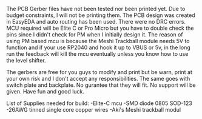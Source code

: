 The PCB Gerber files have not been tested nor been printed yet.  Due to budget constraints, I will not be printing them. The PCB design was created in EasyEDA and auto routing has been used.  There were no DRC errors. MCU required will be Elite C or Pro Micro but you have to double check the pins since I didn't check for PM when I initially design it.  The reason of using PM based mcu is because the Meshi Trackball module needs 5V to function and if your use RP2040 and hook it up to VBUS or 5v, in the long run the feedback will kill the mcu eventually unless you know how to use the level shifter.

The gerbers are free for you guys to modify and print but be warn, print at your own risk and I don't accept any responsibilities. The same goes with switch plate and backplate.  No gurantee that they will fit. No support will be given. Have fun and good luck.

List of Supplies needed for build:
-Elite-C mcu 
-SMD diode 0805 SOD-123
-26AWG tinned single core copper wires
-Aki's Meshi trackball modul
